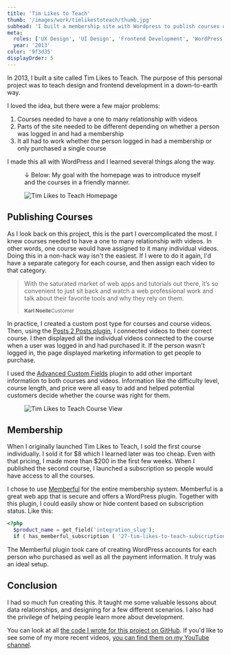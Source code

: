 ```yaml
---
title: 'Tim Likes to Teach'
thumb: '/images/work/timlikestoteach/thumb.jpg'
subhead: 'I built a membership site with Wordpress to publish courses on design and frontend development.'
meta:
  roles: ['UX Design', 'UI Design', 'Frontend Development', 'WordPress Development']
  year: '2013'
color: '9f3d35'
displayOrder: 5
---
```

In 2013, I built a site called Tim Likes to Teach. The purpose of this personal project was to teach design and frontend development in a down-to-earth way.

I loved the idea, but there were a few major problems:

1. Courses needed to have a one to many relationship with videos
2. Parts of the site needed to be different depending on whether a person was logged in and had a membership
3. It all had to work whether the person logged in had a membership or only purchased a single course

I made this all with WordPress and I learned several things along the way.

<figure class="[ screenshot ] [ image-bleed ]">
  <figcaption class="image__caption" data-variant="top">
    <p><span class="color-tertiary">↓ Below:</span> My goal with the homepage was to introduce myself and the courses in a friendly manner.</p>
  </figcaption>
  <div class="screenshot__container">
    <img src="/images/work/timlikestoteach/screenshot-homepage.jpg" alt="Tim Likes to Teach Homepage">
  </div>
</figure>

## Publishing Courses

As I look back on this project, this is the part I overcomplicated the most. I knew courses needed to have a one to many relationship with videos. In other words, one course would have assigned to it many individual videos. Doing this in a non-hack way isn't the easiest. If I were to do it again, I'd have a separate category for each course, and then assign each video to that category.

<blockquote class="pullquote">
<p>With the saturated market of web apps and tutorials out there, it’s so convenient to just sit back and watch a web professional work and talk about their favorite tools and why they rely on them.</p>
<small><strong>Karl Noelle</strong>Customer</small>
</blockquote>

In practice, I created a custom post type for courses and course videos. Then, using the [Posts 2 Posts plugin](https://wordpress.org/plugins/posts-to-posts/), I connected videos to their correct course. I then displayed all the individual videos connected to the course when a user was logged in and had purchased it. If the person wasn't logged in, the page displayed marketing information to get people to purchase.

I used the [Advanced Custom Fields](https://www.advancedcustomfields.com/) plugin to add other important information to both courses and videos. Information like the difficulty level, course length, and price were all easy to add and helped potential customers decide whether the course was right for them.

<figure class="[ screenshot ] [ image-bleed ]">
  <div class="screenshot__container">
    <img src="/images/work/timlikestoteach/screenshot-course.jpg" alt="Tim Likes to Teach Course View">
  </div>
</figure>

## Membership

When I originally launched Tim Likes to Teach, I sold the first course individually. I sold it for $8 which I learned later was too cheap. Even with that pricing, I made more than $200 in the first few weeks. When I published the second course, I launched a subscription so people would have access to all the courses.

I chose to use [Memberful](https://memberful.com/) for the entire membership system. Memberful is a great web app that is secure and offers a WordPress plugin. Together with this plugin, I could easily show or hide content based on subscription status. Like this:

```php
<?php
  $product_name = get_field('integration_slug');
  if ( has_memberful_subscription ( '27-tim-likes-to-teach-subscription' ) || has_memberful_product ( $product_name ) ) : ?>
```

The Memberful plugin took care of creating WordPress accounts for each person who purchased as well as all the payment information. It truly was an ideal setup.

## Conclusion

I had so much fun creating this. It taught me some valuable lessons about data relationships, and designing for a few different scenarios. I also had the privilege of helping people learn more about development.

You can look at all [the code I wrote for this project on GitHub](https://github.com/smithtimmytim/Tim-Likes-to-Teach). If you'd like to see some of my more recent videos, [you can find them on my YouTube channel](https://www.youtube.com/channel/UC1IRnf7JYYUkWqPO8wx_QNQ).
